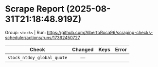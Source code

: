 # Scrape Report (2025-08-31T21:18:48.919Z)

Group: `stocks`  |  Run: https://github.com/AlbertoRoca96/scraping-checks-scheduler/actions/runs/17362450727

| Check | Changed | Keys | Error |
|---|:---:|:--|:--|
| `stock_ntdoy_global_quote` | — |  |  |
